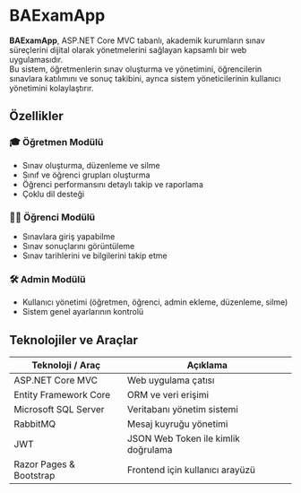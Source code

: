 <h1>BAExamApp</h1>

<p><strong>BAExamApp</strong>, ASP.NET Core MVC tabanlı, akademik kurumların sınav süreçlerini dijital olarak yönetmelerini sağlayan kapsamlı bir web uygulamasıdır.<br>
Bu sistem, öğretmenlerin sınav oluşturma ve yönetimini, öğrencilerin sınavlara katılımını ve sonuç takibini, ayrıca sistem yöneticilerinin kullanıcı yönetimini kolaylaştırır.</p>

<h2>Özellikler</h2>

<h3>🎓 Öğretmen Modülü</h3>
<ul>
  <li>Sınav oluşturma, düzenleme ve silme</li>
  <li>Sınıf ve öğrenci grupları oluşturma</li>
  <li>Öğrenci performansını detaylı takip ve raporlama</li>
  <li>Çoklu dil desteği</li>
</ul>

<h3>🧑‍🎓 Öğrenci Modülü</h3>
<ul>
  <li>Sınavlara giriş yapabilme</li>
  <li>Sınav sonuçlarını görüntüleme</li>
  <li>Sınav tarihlerini ve bilgilerini takip etme</li>
</ul>

<h3>🛠 Admin Modülü</h3>
<ul>
  <li>Kullanıcı yönetimi (öğretmen, öğrenci, admin ekleme, düzenleme, silme)</li>
  <li>Sistem genel ayarlarının kontrolü</li>
</ul>

<h2>Teknolojiler ve Araçlar</h2>

<table>
  <thead>
    <tr>
      <th>Teknoloji / Araç</th>
      <th>Açıklama</th>
    </tr>
  </thead>
  <tbody>
    <tr>
      <td>ASP.NET Core MVC</td>
      <td>Web uygulama çatısı</td>
    </tr>
    <tr>
      <td>Entity Framework Core</td>
      <td>ORM ve veri erişimi</td>
    </tr>
    <tr>
      <td>Microsoft SQL Server</td>
      <td>Veritabanı yönetim sistemi</td>
    </tr>
    <tr>
      <td>RabbitMQ</td>
      <td>Mesaj kuyruğu yönetimi</td>
    </tr>
    <tr>
      <td>JWT</td>
      <td>JSON Web Token ile kimlik doğrulama</td>
    </tr>
    <tr>
      <td>Razor Pages &amp; Bootstrap</td>
      <td>Frontend için kullanıcı arayüzü</td>
    </tr>
  </tbody>
</table>
